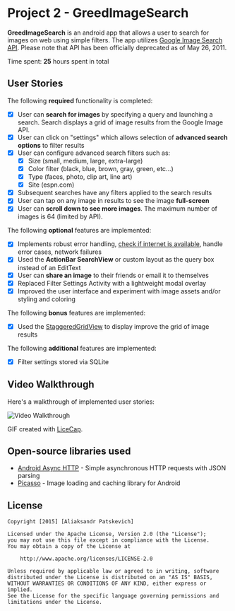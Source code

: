 # Project 2 - GreedImageSearch

**GreedImageSearch** is an android app that allows a user to search for images on web using simple filters. The app utilizes [Google Image Search API](https://developers.google.com/image-search/). Please note that API has been officially deprecated as of May 26, 2011.

Time spent: **25** hours spent in total

## User Stories

The following **required** functionality is completed:

* [X] User can **search for images** by specifying a query and launching a search. Search displays a grid of image results from the Google Image API.
* [X] User can click on "settings" which allows selection of **advanced search options** to filter results
* [X] User can configure advanced search filters such as:
  * [X] Size (small, medium, large, extra-large)
  * [X] Color filter (black, blue, brown, gray, green, etc...)
  * [X] Type (faces, photo, clip art, line art)
  * [X] Site (espn.com)
* [X] Subsequent searches have any filters applied to the search results
* [X] User can tap on any image in results to see the image **full-screen**
* [X] User can **scroll down to see more images**. The maximum number of images is 64 (limited by API).

The following **optional** features are implemented:

* [X] Implements robust error handling, [check if internet is available](http://guides.codepath.com/android/Sending-and-Managing-Network-Requests#checking-for-network-connectivity), handle error cases, network failures
* [X] Used the **ActionBar SearchView** or custom layout as the query box instead of an EditText
* [X] User can **share an image** to their friends or email it to themselves
* [X] Replaced Filter Settings Activity with a lightweight modal overlay
* [X] Improved the user interface and experiment with image assets and/or styling and coloring

The following **bonus** features are implemented:

* [X] Used the [StaggeredGridView](https://github.com/f-barth/AndroidStaggeredGrid) to display improve the grid of image results

The following **additional** features are implemented:

* [X] Filter settings stored via SQLite 

## Video Walkthrough 

Here's a walkthrough of implemented user stories:

<img src='http://i.giphy.com/xTiTnrVFxsa3XAHJ04.gif' title='Video Walkthrough' width='' alt='Video Walkthrough' />

GIF created with [LiceCap](http://www.cockos.com/licecap/).

## Open-source libraries used

- [Android Async HTTP](https://github.com/loopj/android-async-http) - Simple asynchronous HTTP requests with JSON parsing
- [Picasso](http://square.github.io/picasso/) - Image loading and caching library for Android

## License

    Copyright [2015] [Aliaksandr Patskevich]

    Licensed under the Apache License, Version 2.0 (the "License");
    you may not use this file except in compliance with the License.
    You may obtain a copy of the License at

        http://www.apache.org/licenses/LICENSE-2.0

    Unless required by applicable law or agreed to in writing, software
    distributed under the License is distributed on an "AS IS" BASIS,
    WITHOUT WARRANTIES OR CONDITIONS OF ANY KIND, either express or implied.
    See the License for the specific language governing permissions and
    limitations under the License.
